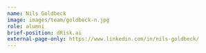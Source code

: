 ```yaml
---
name: Nils Goldbeck
image: images/team/goldbeck-n.jpg
role: alumni
brief-position: dRisk.ai
external-page-only: https://www.linkedin.com/in/nils-goldbeck/
---
```


